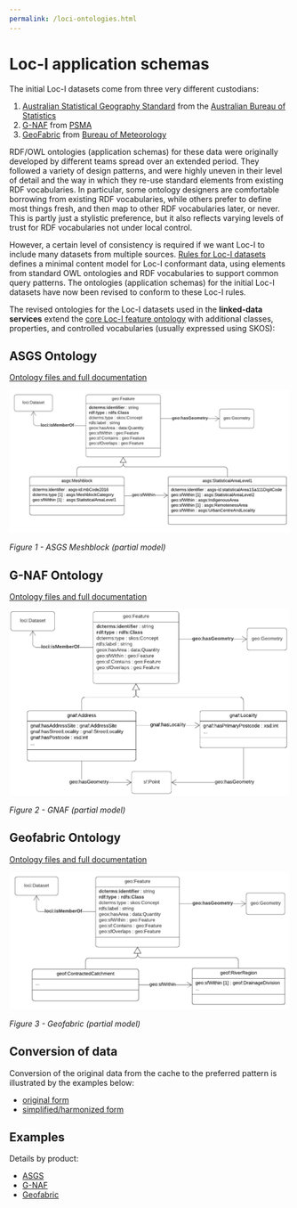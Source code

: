 ```yaml
---
permalink: /loci-ontologies.html
---
```


# Loc-I application schemas

The initial Loc-I datasets come from three very different custodians: 
1. [Australian Statistical Geography Standard](https://www.abs.gov.au/websitedbs/D3310114.nsf/home/Australian+Statistical+Geography+Standard+(ASGS)) from the [Australian Bureau of Statistics](https://abs.gov.au) 
2. [G-NAF](https://psma.com.au/product/gnaf/) from [PSMA](https://psma.com.au/)
3. [GeoFabric](http://www.bom.gov.au/water/geofabric/) from [Bureau of Meteorology](http://www.bom.gov.au/)

RDF/OWL ontologies (application schemas) for these data were originally developed by different teams spread over an extended period. 
They followed a variety of design patterns, and were highly uneven in their level of detail and the way in which they re-use standard elements from existing RDF vocabularies. 
In particular, some ontology designers are comfortable borrowing from existing RDF vocabularies, while others prefer to define most things fresh, and then map to other RDF vocabularies later, or never. 
This is partly just a stylistic preference, but it also reflects varying levels of trust for RDF vocabularies not under local control. 

However, a certain level of consistency is required if we want Loc-I to include many datasets from multiple sources. 
[Rules for Loc-I datasets](loci-datasets.md) defines a minimal content model for Loc-I conformant data, using elements from standard OWL ontologies and RDF vocabularies to support common query patterns. 
The ontologies (application schemas) for the initial Loc-I datasets have now been revised to conform to these Loc-I rules. 

The revised ontologies for the Loc-I datasets used in the **linked-data services** extend the [core Loc-I feature ontology](loci-datasets.md) with additional classes, properties, and controlled vocabularies (usually expressed using SKOS):

## ASGS Ontology

[Ontology files and full documentation](https://github.com/AGLDWG/asgs-ont)

![ASGS Meshblock](./images/ASGS-Meshblock.png)

_Figure 1 - ASGS Meshblock (partial model)_

## G-NAF Ontology

[Ontology files and full documentation](https://github.com/AGLDWG/gnaf-ont) 

![GNAF Address](./images/GNAF-Address.png)

_Figure 2 - GNAF (partial model)_

## Geofabric Ontology

[Ontology files and full documentation](http://linked.data.gov.au/def/geofabric)

![Geofabric ContractedCatchment](./images/GeofabCC.png)

_Figure 3 - Geofabric (partial model)_


## Conversion of data 

Conversion of the original data from the cache to the preferred pattern is illustrated by the examples below: 
* [original form](https://raw.githubusercontent.com/CSIRO-enviro-informatics/loci-testdata/simplify-1/loci-ld-dataset/loci-instances-0.ttl)
* [simplified/harmonized form](https://raw.githubusercontent.com/CSIRO-enviro-informatics/loci-testdata/simplify-1/loci-ld-dataset/loci-instances-1.ttl)

## Examples
Details by product: 

* [ASGS](https://github.com/CSIRO-enviro-informatics/asgs-dataset/issues/13)
* [G-NAF](https://github.com/CSIRO-enviro-informatics/gnaf-dataset/issues/11)
* [Geofabric](https://github.com/CSIRO-enviro-informatics/geofabric-dataset/issues/26)
